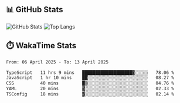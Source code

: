 ## 📊 GitHub Stats
![GitHub Stats](https://github-readme-stats.vercel.app/api?username=fe-brweb&show_icons=true&theme=shades-of-purple)
![Top Langs](https://github-readme-stats.vercel.app/api/top-langs/?username=fe-brweb&layout=compact&theme=shades-of-purple)

## ⏱️ WakaTime Stats
<!--START_SECTION:waka-->

```txt
From: 06 April 2025 - To: 13 April 2025

TypeScript   11 hrs 9 mins   ███████████████████▓░░░░░   78.06 %
JavaScript   1 hr 10 mins    ██░░░░░░░░░░░░░░░░░░░░░░░   08.27 %
CSS          40 mins         █▒░░░░░░░░░░░░░░░░░░░░░░░   04.76 %
YAML         20 mins         ▓░░░░░░░░░░░░░░░░░░░░░░░░   02.33 %
TSConfig     18 mins         ▓░░░░░░░░░░░░░░░░░░░░░░░░   02.14 %
```

<!--END_SECTION:waka-->
